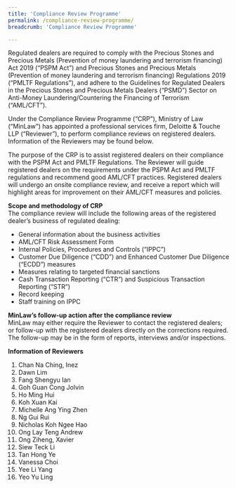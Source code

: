 ```yaml
---
title: 'Compliance Review Programme'
permalink: /compliance-review-programme/
breadcrumb: 'Compliance Review Programme'

---
```



Regulated dealers are required to comply with the Precious Stones and Precious Metals (Prevention of money laundering and terrorism financing) Act 2019 (“PSPM Act”) and Precious Stones and Precious Metals (Prevention of money laundering and terrorism financing) Regulations 2019 (“PMLTF Regulations”), and adhere to the Guidelines for Regulated Dealers in the Precious Stones and Precious Metals Dealers (“PSMD”) Sector on Anti-Money Laundering/Countering the Financing of Terrorism (“AML/CFT”).
 
Under the Compliance Review Programme (“CRP”), Ministry of Law (“MinLaw”) has appointed a professional services firm, Deloitte & Touche LLP (“Reviewer”), to perform compliance reviews on registered dealers. Information of the Reviewers may be found below.
 
The purpose of the CRP is to assist registered dealers on their compliance with the PSPM Act and PMLTF Regulations. The Reviewer will guide registered dealers on the requirements under the PSPM Act and PMLTF regulations and recommend good AML/CFT practices. Registered dealers will undergo an onsite compliance review, and receive a report which will highlight areas for improvement on their AML/CFT measures and policies.
 
**Scope and methodology of CRP** <br>
The compliance review will include the following areas of the registered dealer’s business of regulated dealing:
* General information about the business activities
* AML/CFT Risk Assessment Form
* Internal Policies, Procedures and Controls (“IPPC”)
* Customer Due Diligence (“CDD”) and Enhanced Customer Due Diligence (“ECDD”) measures
* Measures relating to targeted financial sanctions
* Cash Transaction Reporting (“CTR”) and Suspicious Transaction Reporting (“STR”)
* Record keeping
* Staff training on IPPC
 
**MinLaw’s follow-up action after the compliance review** <br>
MinLaw may either require the Reviewer to contact the registered dealers; or follow-up with the registered dealers directly on the corrections required. The follow-up may be in the form of reports, interviews and/or inspections.
 
**Information of Reviewers** <br>
1. Chan Na Ching, Inez
2. Dawn Lim
3. Fang Shengyu Ian
4. Goh Guan Cong Jolvin
5. Ho Ming Hui
6. Koh Xuan Kai
7. Michelle Ang Ying Zhen
8. Ng Gui Rui
9. Nicholas Koh Ngee Hao
10. Ong Lay Teng Andrew
11. Ong Ziheng, Xavier
12. Siew Teck Li
13. Tan Hong Ye
14. Vanessa Choi
15. Yee Li Yang
16. Yeo Yu Ling
